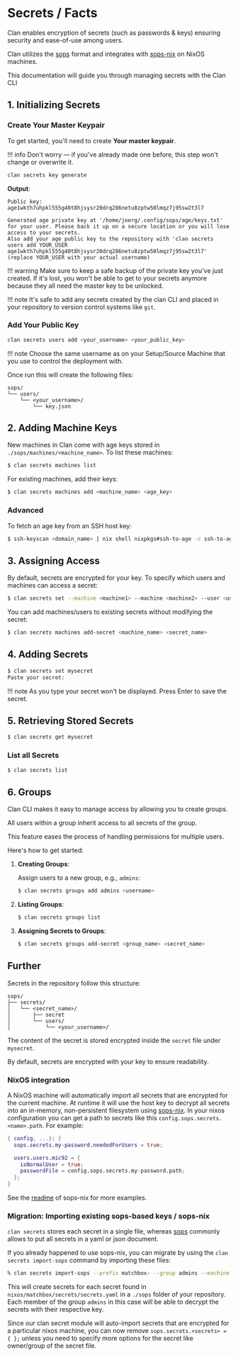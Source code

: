 # Secrets / Facts

Clan enables encryption of secrets (such as passwords & keys) ensuring security and ease-of-use among users.

Clan utilizes the [sops](https://github.com/getsops/sops) format and integrates with [sops-nix](https://github.com/Mic92/sops-nix) on NixOS machines.

This documentation will guide you through managing secrets with the Clan CLI

## 1. Initializing Secrets

### Create Your Master Keypair

To get started, you'll need to create **Your master keypair**.

!!! info
    Don't worry — if you've already made one before, this step won't change or overwrite it.

```bash
clan secrets key generate
```

**Output**:

```{.console, .no-copy}
Public key: age1wkth7uhpkl555g40t8hjsysr20drq286netu8zptw50lmqz7j95sw2t3l7

Generated age private key at '/home/joerg/.config/sops/age/keys.txt' for your user. Please back it up on a secure location or you will lose access to your secrets.
Also add your age public key to the repository with 'clan secrets users add YOUR_USER age1wkth7uhpkl555g40t8hjsysr20drq286netu8zptw50lmqz7j95sw2t3l7' (replace YOUR_USER with your actual username)
```

!!! warning 
    Make sure to keep a safe backup of the private key you've just created.
    If it's lost, you won't be able to get to your secrets anymore because they all need the master key to be unlocked.

!!! note 
    It's safe to add any secrets created by the clan CLI and placed in your repository to version control systems like `git`.

### Add Your Public Key

```bash
clan secrets users add <your_username> <your_public_key>
```

!!! note 
    Choose the same username as on your Setup/Source Machine that you use to control the deployment with.

Once run this will create the following files:

```{.console, .no-copy}
sops/
└── users/
    └── <your_username>/
        └── key.json
```

## 2. Adding Machine Keys

New machines in Clan come with age keys stored in `./sops/machines/<machine_name>`. To list these machines:

```bash
$ clan secrets machines list
```

For existing machines, add their keys:

```bash
$ clan secrets machines add <machine_name> <age_key>
```

### Advanced

To fetch an age key from an SSH host key:

```bash
$ ssh-keyscan <domain_name> | nix shell nixpkgs#ssh-to-age -c ssh-to-age
```

## 3. Assigning Access

By default, secrets are encrypted for your key. To specify which users and machines can access a secret:

```bash
$ clan secrets set --machine <machine1> --machine <machine2> --user <user1> --user <user2> <secret_name>
```

You can add machines/users to existing secrets without modifying the secret:

```bash
$ clan secrets machines add-secret <machine_name> <secret_name>
```

## 4. Adding Secrets

```bash
$ clan secrets set mysecret
Paste your secret: 
```

!!! note 
    As you type your secret won't be displayed. Press Enter to save the secret.

## 5. Retrieving Stored Secrets

```bash
$ clan secrets get mysecret
```

### List all Secrets

```bash
$ clan secrets list
```

## 6. Groups

Clan CLI makes it easy to manage access by allowing you to create groups.

All users within a group inherit access to all secrets of the group.

This feature eases the process of handling permissions for multiple users.

Here's how to get started:

1. **Creating Groups**:

   Assign users to a new group, e.g., `admins`:

   ```bash
   $ clan secrets groups add admins <username>
   ```

2. **Listing Groups**:

   ```bash
   $ clan secrets groups list
   ```

3. **Assigning Secrets to Groups**:

   ```bash
   $ clan secrets groups add-secret <group_name> <secret_name>
   ```

## Further

Secrets in the repository follow this structure:

```{.console, .no-copy}
sops/
├── secrets/
│   └── <secret_name>/
│       ├── secret
│       └── users/
│           └── <your_username>/
```

The content of the secret is stored encrypted inside the `secret` file under `mysecret`.

By default, secrets are encrypted with your key to ensure readability.

### NixOS integration

A NixOS machine will automatically import all secrets that are encrypted for the
current machine. At runtime it will use the host key to decrypt all secrets into
an in-memory, non-persistent filesystem using [sops-nix](https://github.com/Mic92/sops-nix). 
In your nixos configuration you can get a path to secrets like this `config.sops.secrets.<name>.path`. For example:

```nix
{ config, ...}: {
  sops.secrets.my-password.neededForUsers = true;

  users.users.mic92 = {
    isNormalUser = true;
    passwordFile = config.sops.secrets.my-password.path;
  };
}
```

See the [readme](https://github.com/Mic92/sops-nix) of sops-nix for more
examples.

### Migration: Importing existing sops-based keys / sops-nix

`clan secrets` stores each secret in a single file, whereas [sops](https://github.com/Mic92/sops-nix) commonly allows to put all secrets in a yaml or json document.

If you already happened to use sops-nix, you can migrate by using the `clan secrets import-sops` command by importing these files:

```bash
% clan secrets import-sops --prefix matchbox- --group admins --machine matchbox nixos/matchbox/secrets/secrets.yaml
```

This will create secrets for each secret found in `nixos/matchbox/secrets/secrets.yaml` in a `./sops` folder of your repository.
Each member of the group `admins` in this case will be able to decrypt the secrets with their respective key.

Since our clan secret module will auto-import secrets that are encrypted for a particular nixos machine,
you can now remove `sops.secrets.<secrets> = { };` unless you need to specify more options for the secret like owner/group of the secret file.

